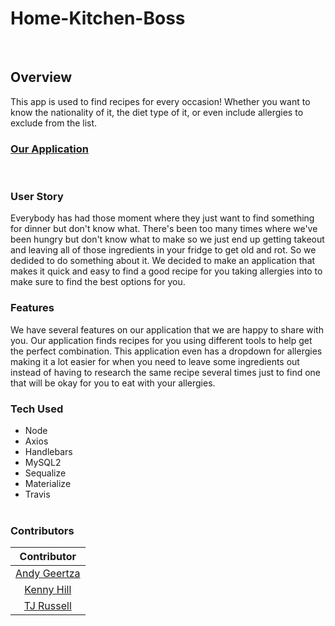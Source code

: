 # Home-Kitchen-Boss

​
## Overview
This app is used to find recipes for every occasion! Whether you want to know the nationality of it, the diet type of it, or even include allergies to exclude from the list.
​
### [Our Application](https://home-kitchen-boss.herokuapp.com/)
​ 
### User Story
Everybody has had those moment where they just want to find something for dinner but don't know what. There's been too many times where we've been hungry but don't know what to make so we just end up getting takeout and leaving all of those ingredients in your fridge to get old and rot. So we dedided to do something about it. We decided to make an application that makes it quick and easy to find a good recipe for you taking allergies into to make sure to find the best options for you.
​
### Features
We have several features on our application that we are happy to share with you.
Our application finds recipes for you using different tools to help get the perfect combination. This application even has a dropdown for allergies making it a lot easier for when you need to leave some ingredients out instead of having to research the same recipe several times just to find one that will be okay for you to eat with your allergies.

### Tech Used
- Node
- Axios
- Handlebars
- MySQL2  
- Sequalize
- Materialize
- Travis   
​
### Contributors​
| Contributor                                |
|:------------------------------------------:| 
| [Andy Geertza](https://github.com/geertza) |
| [Kenny Hill](https://github.com/kcjhill1234)|
| [TJ Russell](https://github.com/GLXEnigma) |
​

